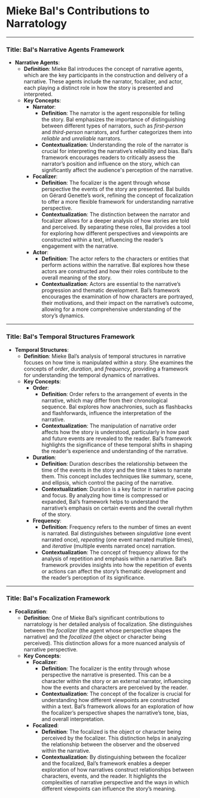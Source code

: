 # Mieke Bal's Contributions to Narratology

---
### Title: **Bal's Narrative Agents Framework**

- **Narrative Agents**:
  - **Definition**: Mieke Bal introduces the concept of narrative agents, which are the key participants in the construction and delivery of a narrative. These agents include the narrator, focalizer, and actor, each playing a distinct role in how the story is presented and interpreted.
  - **Key Concepts**:
    - **Narrator**:
      - **Definition**: The narrator is the agent responsible for telling the story. Bal emphasizes the importance of distinguishing between different types of narrators, such as *first-person* and *third-person* narrators, and further categorizes them into *reliable* and *unreliable* narrators.
      - **Contextualization**: Understanding the role of the narrator is crucial for interpreting the narrative’s reliability and bias. Bal’s framework encourages readers to critically assess the narrator’s position and influence on the story, which can significantly affect the audience's perception of the narrative.
    - **Focalizer**:
      - **Definition**: The focalizer is the agent through whose perspective the events of the story are presented. Bal builds on Gérard Genette’s work, refining the concept of focalization to offer a more flexible framework for understanding narrative perspective.
      - **Contextualization**: The distinction between the narrator and focalizer allows for a deeper analysis of how stories are told and perceived. By separating these roles, Bal provides a tool for exploring how different perspectives and viewpoints are constructed within a text, influencing the reader’s engagement with the narrative.
    - **Actor**:
      - **Definition**: The actor refers to the characters or entities that perform actions within the narrative. Bal explores how these actors are constructed and how their roles contribute to the overall meaning of the story.
      - **Contextualization**: Actors are essential to the narrative’s progression and thematic development. Bal’s framework encourages the examination of how characters are portrayed, their motivations, and their impact on the narrative’s outcome, allowing for a more comprehensive understanding of the story’s dynamics.

---

### Title: **Bal's Temporal Structures Framework**

- **Temporal Structures**:
  - **Definition**: Mieke Bal’s analysis of temporal structures in narrative focuses on how time is manipulated within a story. She examines the concepts of *order*, *duration*, and *frequency*, providing a framework for understanding the temporal dynamics of narratives.
  - **Key Concepts**:
    - **Order**:
      - **Definition**: Order refers to the arrangement of events in the narrative, which may differ from their chronological sequence. Bal explores how anachronies, such as flashbacks and flashforwards, influence the interpretation of the narrative.
      - **Contextualization**: The manipulation of narrative order affects how the story is understood, particularly in how past and future events are revealed to the reader. Bal’s framework highlights the significance of these temporal shifts in shaping the reader’s experience and understanding of the narrative.
    - **Duration**:
      - **Definition**: Duration describes the relationship between the time of the events in the story and the time it takes to narrate them. This concept includes techniques like summary, scene, and ellipsis, which control the pacing of the narrative.
      - **Contextualization**: Duration is a key factor in narrative pacing and focus. By analyzing how time is compressed or expanded, Bal’s framework helps to understand the narrative’s emphasis on certain events and the overall rhythm of the story.
    - **Frequency**:
      - **Definition**: Frequency refers to the number of times an event is narrated. Bal distinguishes between *singulative* (one event narrated once), *repeating* (one event narrated multiple times), and *iterative* (multiple events narrated once) narration.
      - **Contextualization**: The concept of frequency allows for the analysis of repetition and emphasis within a narrative. Bal’s framework provides insights into how the repetition of events or actions can affect the story’s thematic development and the reader’s perception of its significance.

---

### Title: **Bal's Focalization Framework**

- **Focalization**:
  - **Definition**: One of Mieke Bal’s significant contributions to narratology is her detailed analysis of focalization. She distinguishes between the *focalizer* (the agent whose perspective shapes the narrative) and the *focalized* (the object or character being perceived). This distinction allows for a more nuanced analysis of narrative perspective.
  - **Key Concepts**:
    - **Focalizer**:
      - **Definition**: The focalizer is the entity through whose perspective the narrative is presented. This can be a character within the story or an external narrator, influencing how the events and characters are perceived by the reader.
      - **Contextualization**: The concept of the focalizer is crucial for understanding how different viewpoints are constructed within a text. Bal’s framework allows for an exploration of how the focalizer’s perspective shapes the narrative’s tone, bias, and overall interpretation.
    - **Focalized**:
      - **Definition**: The focalized is the object or character being perceived by the focalizer. This distinction helps in analyzing the relationship between the observer and the observed within the narrative.
      - **Contextualization**: By distinguishing between the focalizer and the focalized, Bal’s framework enables a deeper exploration of how narratives construct relationships between characters, events, and the reader. It highlights the complexities of narrative perspective and the ways in which different viewpoints can influence the story’s meaning.

